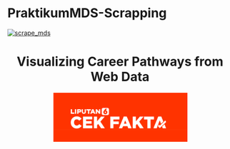 # PraktikumMDS-Scrapping
[![scrape_mds](https://github.com/dwiftrnti/PraktikumMDS-Scrapping/actions/workflows/main.yml/badge.svg)](https://github.com/dwiftrnti/PraktikumMDS-Scrapping/actions/workflows/main.yml)
<div align="center"><h1><b>Visualizing Career Pathways from Web Data</b></h1></div>


<p align="center" width="60%">
    <img width="60%" src="logo/Screenshot 2024-06-13 163526.png">
</p>

<div align="center">
